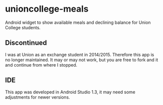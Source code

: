 # unioncollege-meals
Android widget to show available meals and declining balance for Union College students.

## Discontinued
I was at Union as an exchange student in 2014/2015. Therefore this app is no longer maintained. 
It may or may not work, but you are free to fork and it and continue from where I stopped.

## IDE
This app was developed in Android Studio 1.3, it may need some adjustments for newer versions.
